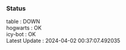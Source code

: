 ### Status


table : DOWN  
hogwarts : OK  
icy-bot : OK  
Latest Update : 2024-04-02 00:37:07.492035
